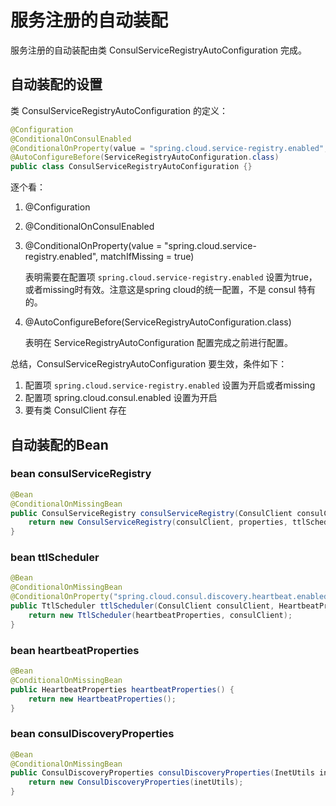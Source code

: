 # 服务注册的自动装配

服务注册的自动装配由类 ConsulServiceRegistryAutoConfiguration 完成。

## 自动装配的设置

类 ConsulServiceRegistryAutoConfiguration 的定义：

```java
@Configuration
@ConditionalOnConsulEnabled
@ConditionalOnProperty(value = "spring.cloud.service-registry.enabled", matchIfMissing = true)
@AutoConfigureBefore(ServiceRegistryAutoConfiguration.class)
public class ConsulServiceRegistryAutoConfiguration {}
```

逐个看：

1. @Configuration
2. @ConditionalOnConsulEnabled
3. @ConditionalOnProperty(value = "spring.cloud.service-registry.enabled", matchIfMissing = true)

	表明需要在配置项 `spring.cloud.service-registry.enabled` 设置为true，或者missing时有效。注意这是spring cloud的统一配置，不是 consul 特有的。

4. @AutoConfigureBefore(ServiceRegistryAutoConfiguration.class)

	表明在 ServiceRegistryAutoConfiguration 配置完成之前进行配置。

总结，ConsulServiceRegistryAutoConfiguration 要生效，条件如下：

1. 配置项 `spring.cloud.service-registry.enabled` 设置为开启或者missing
2. 配置项 spring.cloud.consul.enabled 设置为开启
3. 要有类 ConsulClient 存在

## 自动装配的Bean

### bean consulServiceRegistry

```java
@Bean
@ConditionalOnMissingBean
public ConsulServiceRegistry consulServiceRegistry(ConsulClient consulClient, ConsulDiscoveryProperties properties, HeartbeatProperties heartbeatProperties) {
    return new ConsulServiceRegistry(consulClient, properties, ttlScheduler, heartbeatProperties);
}
```

### bean ttlScheduler

```java
@Bean
@ConditionalOnMissingBean
@ConditionalOnProperty("spring.cloud.consul.discovery.heartbeat.enabled")
public TtlScheduler ttlScheduler(ConsulClient consulClient, HeartbeatProperties heartbeatProperties) {
    return new TtlScheduler(heartbeatProperties, consulClient);
}
```

### bean heartbeatProperties

```java
@Bean
@ConditionalOnMissingBean
public HeartbeatProperties heartbeatProperties() {
    return new HeartbeatProperties();
}
```

### bean consulDiscoveryProperties

```java
@Bean
@ConditionalOnMissingBean
public ConsulDiscoveryProperties consulDiscoveryProperties(InetUtils inetUtils) {
    return new ConsulDiscoveryProperties(inetUtils);
}
```
